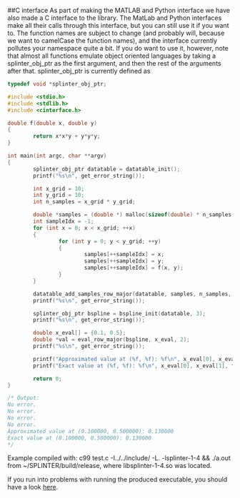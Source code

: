 ##C interface
As part of making the MATLAB and Python interface we have also made a C interface to the library. The MatLab and Python interfaces make all their calls through this interface, but you can still use it if you want to.
The function names are subject to change (and probably will, because we want to camelCase the function names), and the interface currently pollutes your namespace quite a bit.
If you do want to use it, however, note that almost all functions emulate object oriented languages by taking a splinter_obj_ptr as the first argument, and then the rest of the arguments after that.
splinter_obj_ptr is currently defined as
```c
typedef void *splinter_obj_ptr;
```

```c
#include <stdio.h>
#include <stdlib.h>
#include <cinterface.h>

double f(double x, double y)
{
        return x*x*y + y*y*y;
}

int main(int argc, char **argv)
{
        splinter_obj_ptr datatable = datatable_init();
        printf("%s\n", get_error_string());

        int x_grid = 10;
        int y_grid = 10;
        int n_samples = x_grid * y_grid;

        double *samples = (double *) malloc(sizeof(double) * n_samples * 3);
        int sampleIdx = -1;
        for (int x = 0; x < x_grid; ++x)
        {
                for (int y = 0; y < y_grid; ++y)
                {
                        samples[++sampleIdx] = x;
                        samples[++sampleIdx] = y;
                        samples[++sampleIdx] = f(x, y);
                }
        }

        datatable_add_samples_row_major(datatable, samples, n_samples, 2);
        printf("%s\n", get_error_string());

        splinter_obj_ptr bspline = bspline_init(datatable, 3);
        printf("%s\n", get_error_string());

        double x_eval[] = {0.1, 0.5};
        double *val = eval_row_major(bspline, x_eval, 2);
        printf("%s\n", get_error_string());

        printf("Approximated value at (%f, %f): %f\n", x_eval[0], x_eval[1], val[0]);
        printf("Exact value at (%f, %f): %f\n", x_eval[0], x_eval[1], f(x_eval[0], x_eval[1]));

        return 0;
}

/* Output:
No error.
No error.
No error.
No error.
Approximated value at (0.100000, 0.500000): 0.130000
Exact value at (0.100000, 0.500000): 0.130000
*/
```
Example compiled with: c99 test.c -I../../include/ -L. -lsplinter-1-4 && ./a.out
from ~/SPLINTER/build/release, where libsplinter-1-4.so was located.

If you run into problems with running the produced executable, you should have a look [here](http://tldp.org/HOWTO/Program-Library-HOWTO/shared-libraries.html).
